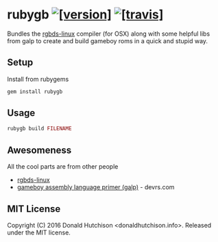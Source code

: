 # rubygb [![[version]](https://badge.fury.io/rb/rubygb.svg)](http://badge.fury.io/rb/rubygb)  [![[travis]](https://travis-ci.org/rkachowski/rubygb.png)](https://travis-ci.org/rkachowski/rubygb)

Bundles the [rgbds-linux](https://github.com/bentley/rgbds) compiler (for OSX) along with some helpful libs from galp to create and build gameboy roms in a quick and stupid way.


## Setup

Install from rubygems

```ruby
gem install rubygb
```

## Usage

```ruby
rubygb build FILENAME
```

## Awesomeness

All the cool parts are from other people

* [rgbds-linux](https://github.com/bentley/rgbds)
* [gameboy assembly language primer (galp)](http://www.devrs.com/gb/docs.php) - devrs.com


## MIT License

Copyright (C) 2016 Donald Hutchison <donaldhutchison.info>. Released under the MIT license.
